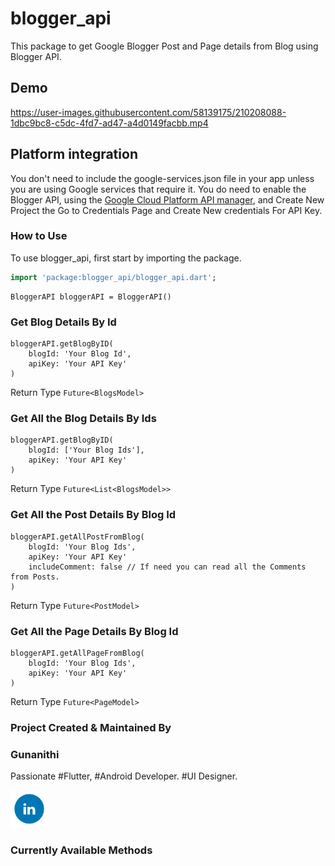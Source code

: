 # blogger_api 

This package to get Google Blogger Post and Page details from Blog using Blogger API.

## Demo

https://user-images.githubusercontent.com/58139175/210208088-1dbc9bc8-c5dc-4fd7-ad47-a4d0149facbb.mp4


## Platform integration 

You don't need to include the google-services.json file in your app unless you are using Google services that require it. You do need to enable the Blogger API, using the [Google Cloud Platform API manager](https://console.cloud.google.com/apis/library/blogger.googleapis.com?project=docs-372812), and Create New Project the Go to Credentials Page and Create New credentials For API Key.


### How to Use 

To use blogger_api, first start by importing the package.
```dart
import 'package:blogger_api/blogger_api.dart';
```

```
BloggerAPI bloggerAPI = BloggerAPI()
```


### Get Blog Details By Id

```
bloggerAPI.getBlogByID(
    blogId: 'Your Blog Id', 
    apiKey: 'Your API Key' 
)
```

Return Type  `Future<BlogsModel>`


### Get All the Blog Details By Ids

```
bloggerAPI.getBlogByID(
    blogId: ['Your Blog Ids'], 
    apiKey: 'Your API Key' 
)
```

Return Type `Future<List<BlogsModel>>` 


### Get All the Post Details By Blog Id

```
bloggerAPI.getAllPostFromBlog(
    blogId: 'Your Blog Ids', 
    apiKey: 'Your API Key' 
    includeComment: false // If need you can read all the Comments from Posts.
)
```

Return Type `Future<PostModel>`

### Get All the Page Details By Blog Id

```
bloggerAPI.getAllPageFromBlog(
    blogId: 'Your Blog Ids', 
    apiKey: 'Your API Key' 
)
```

Return Type `Future<PageModel>`

### Project Created & Maintained By

### Gunanithi

Passionate #Flutter, #Android Developer. #UI Designer.


<a href="https://www.linkedin.com/in/gunanithi-cs/"><img src="https://github.com/aritraroy/social-icons/blob/master/linkedin-icon.png?raw=true" width="60"></a>

### Currently Available Methods

